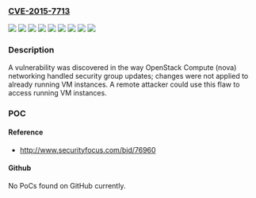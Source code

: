 ### [CVE-2015-7713](https://cve.mitre.org/cgi-bin/cvename.cgi?name=CVE-2015-7713)
![](https://img.shields.io/static/v1?label=Product&message=Red%20Hat%20Enterprise%20Linux%20OpenStack%20Platform%205.0%20(Icehouse)%20for%20RHEL%206&color=blue)
![](https://img.shields.io/static/v1?label=Product&message=Red%20Hat%20Enterprise%20Linux%20OpenStack%20Platform%205.0%20(Icehouse)%20for%20RHEL%207&color=blue)
![](https://img.shields.io/static/v1?label=Product&message=Red%20Hat%20Enterprise%20Linux%20OpenStack%20Platform%206.0%20(Juno)%20for%20RHEL%207&color=blue)
![](https://img.shields.io/static/v1?label=Product&message=Red%20Hat%20Enterprise%20Linux%20OpenStack%20Platform%207.0%20(Kilo)%20for%20RHEL%207&color=blue)
![](https://img.shields.io/static/v1?label=Version&message=!%200%3A2014.1.5-16.el6ost%20&color=brighgreen)
![](https://img.shields.io/static/v1?label=Version&message=!%200%3A2014.1.5-9.el7ost%20&color=brighgreen)
![](https://img.shields.io/static/v1?label=Version&message=!%200%3A2014.2.3-42.el7ost%20&color=brighgreen)
![](https://img.shields.io/static/v1?label=Version&message=!%200%3A2015.1.2-7.el7ost%20&color=brighgreen)
![](https://img.shields.io/static/v1?label=Vulnerability&message=Improper%20Authorization&color=brighgreen)

### Description

A vulnerability was discovered in the way OpenStack Compute (nova) networking handled security group updates; changes were not applied to already running VM instances. A remote attacker could use this flaw to access running VM instances.

### POC

#### Reference
- http://www.securityfocus.com/bid/76960

#### Github
No PoCs found on GitHub currently.

